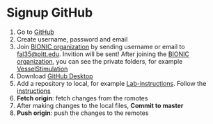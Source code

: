 # Signup GitHub

1. Go to [GitHub](https://github.com/)
2. Create username, password and email
3. Join [BIONIC organization](https://github.com/BIONIC-Lab) by sending username or email to fal35@pitt.edu. Invition will be sent! After joining the [BIONIC organization](https://github.com/BIONIC-Lab), you can see the private folders, for example [VesselStimulation](https://github.com/BIONIC-Lab/VesselStimulation)
4. Download [GitHub Desktop](https://desktop.github.com/)
5. Add a repository to local, for example [Lab-instructions](https://github.com/BIONIC-Lab/Lab-Instructions). Follow the [instructions](https://docs.github.com/en/desktop/contributing-and-collaborating-using-github-desktop/cloning-a-repository-from-github-to-github-desktop)
6. **Fetch origin**: fetch changes from the romotes
7. After making changes to the local files, **Commit to master**
8. **Push origin**: push the changes to the remotes
